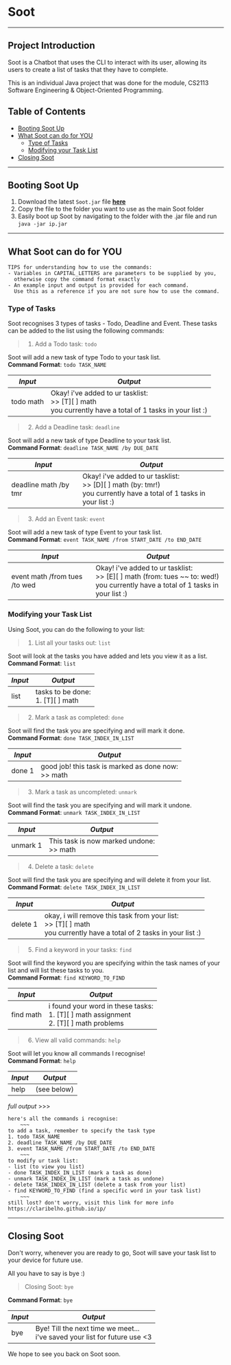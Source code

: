 # Soot
***
## Project Introduction
Soot is a Chatbot that uses the CLI to interact with its user, allowing its users to create a list of tasks that
they have to complete.

This is an individual Java project that was done for the module, CS2113 Software Engineering & Object-Oriented
Programming.

## Table of Contents
- [Booting Soot Up](#Booting-Soot-Up)
- [What Soot can do for YOU](#what-soot-can-do-for-you)
  - [Type of Tasks](#type-of-tasks-)
  - [Modifying your Task List](#modifying-your-task-list-)
- [Closing Soot](#closing-soot)

***
## Booting Soot Up
1. Download the latest `Soot.jar` file **[here](https://github.com/claribelho/ip/releases)**
2. Copy the file to the folder you want to use as the main Soot folder
3. Easily boot up Soot by navigating to the folder with the .jar file and run `java -jar ip.jar`

***

## What Soot can do for YOU
```
TIPS for understanding how to use the commands:
- Variables in CAPITAL_LETTERS are parameters to be supplied by you, 
  otherwise copy the command format exactly
- An example input and output is provided for each command.
  Use this as a reference if you are not sure how to use the command.
```

### Type of Tasks
Soot recognises 3 types of tasks - Todo, Deadline and Event. These tasks can be added to the list using the following
commands:
> 1) Add a Todo task: `todo`

Soot will add a new task of type Todo to your task list.  
**Command Format**: `todo TASK_NAME`

| _Input_        | _Output_       |
|--------------|--------------|
| todo math | Okay! i've added to ur tasklist:<br> >> [T][ ] math <br> you currently have a total of 1 tasks in your list :) |

> 2) Add a Deadline task: `deadline`

Soot will add a new task of type Deadline to your task list.  
**Command Format**: `deadline TASK_NAME /by DUE_DATE`

| _Input_        | _Output_       |
|--------------|--------------|
| deadline math /by tmr| Okay! i've added to ur tasklist:<br> >> [D][ ] math (by: tmr!) <br> you currently have a total of 1 tasks in your list :) |

> 3) Add an Event task: `event`

Soot will add a new task of type Event to your task list.  
**Command Format**: `event TASK_NAME /from START_DATE /to END_DATE`

| _Input_        | _Output_       |
|--------------|--------------|
| event math /from tues /to wed| Okay! i've added to ur tasklist:<br> >> [E][ ] math (from: tues ~~ to: wed!) <br> you currently have a total of 1 tasks in your list :) |

### Modifying your Task List
Using Soot, you can do the following to your list:
> 1. List all your tasks out: `list`

Soot will look at the tasks you have added and lets you view it as a list.  
**Command Format**: `list`

| _Input_ | _Output_                              |
|---------|---------------------------------------|
| list    | tasks to be done: <br> 1. [T][ ] math |

> 2. Mark a task as completed: `done`

Soot will find the task you are specifying and will mark it done.  
**Command Format**: `done TASK_INDEX_IN_LIST`

| _Input_ | _Output_                                                |
|---------|---------------------------------------------------------|
| done 1  | good job! this task is marked as done now: <br> >> math |

> 3. Mark a task as uncompleted: `unmark`

Soot will find the task you are specifying and will mark it undone.  
**Command Format**: `unmark TASK_INDEX_IN_LIST`

| _Input_ | _Output_                                                |
|---------|---------------------------------------------------------|
| unmark 1  | This task is now marked undone:  <br> >> math |
> 4. Delete a task: `delete`

Soot will find the task you are specifying and will delete it from your list.  
**Command Format**: `delete TASK_INDEX_IN_LIST`

| _Input_  | _Output_                                                                                                                    |
|----------|-----------------------------------------------------------------------------------------------------------------------------|
| delete 1 | okay, i will remove this task from your list: <br> >> [T][ ] math <br>you currently have a total of 2 tasks in your list :) |

> 5. Find a keyword in your tasks: `find`

Soot will find the keyword you are specifying within the task names of your list and will list these tasks to you.  
**Command Format**: `find KEYWORD_TO_FIND`

| _Input_   | _Output_                                                                                      |
|-----------|-----------------------------------------------------------------------------------------------|
| find math | i found your word in these tasks: <br> 1. [T][ ] math assignment <br> 2. [T][ ] math problems |

> 6. View all valid commands: `help`

Soot will let you know all commands I recognise!   
**Command Format**: `help`

| _Input_ | _Output_    |
|---------|-------------|
| help    | (see below) |
_full output_ >>>
```
here's all the commands i recognise:
    ~~~    
to add a task, remember to specify the task type
1. todo TASK_NAME
2. deadline TASK_NAME /by DUE_DATE
3. event TASK_NAME /from START_DATE /to END_DATE
    ~~~    
to modify ur task list:
- list (to view you list)
- done TASK_INDEX_IN_LIST (mark a task as done)
- unmark TASK_INDEX_IN_LIST (mark a task as undone)
- delete TASK_INDEX_IN_LIST (delete a task from your list)
- find KEYWORD_TO_FIND (find a specific word in your task list)
    ~~~    
still lost? don't worry, visit this link for more info
https://claribelho.github.io/ip/
```
***

## Closing Soot
Don't worry, whenever you are ready to go, Soot will save your task list to your device for future use.

All you have to say is bye :)
> Closing Soot: `bye`

**Command Format**: `bye`

| _Input_ | _Output_       |
|---------|--------------|
| bye     | Bye! Till the next time we meet... <br> i've saved your list for future use <3 |

We hope to see you back on Soot soon.